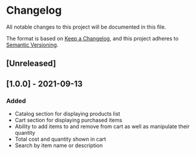 # Changelog
All notable changes to this project will be documented in this file.

The format is based on [Keep a Changelog](https://keepachangelog.com/en/1.0.0/),
and this project adheres to [Semantic Versioning](https://semver.org/spec/v2.0.0.html).

## [Unreleased]

## [1.0.0] - 2021-09-13
### Added
- Catalog section for displaying products list
- Cart section for displaying purchased items
- Ability to add items to and remove from cart as well as manipulate their quantity
- Total cost and quantity shown in cart
- Search by item name or description